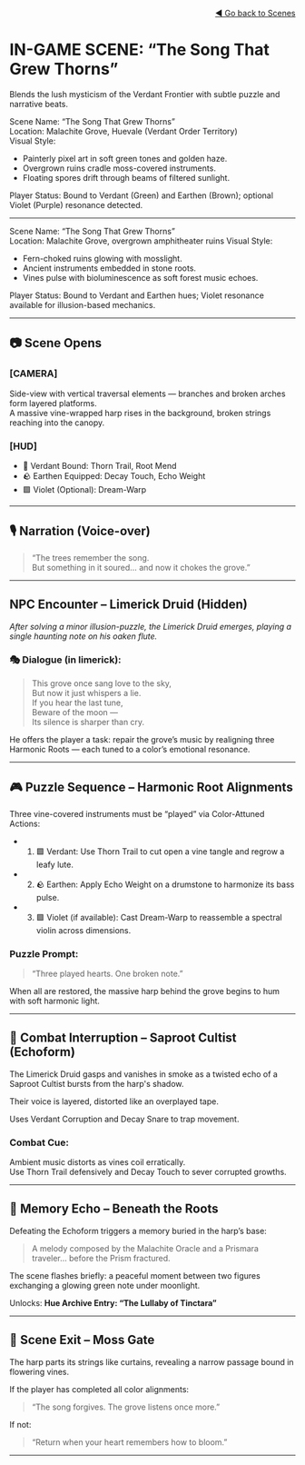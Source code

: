 
<div align="right">

[◄ Go back to Scenes](./scene-examples.md)

</div>

# IN-GAME SCENE: “The Song That Grew Thorns”
Blends the lush mysticism of the Verdant Frontier with subtle puzzle and narrative beats.

Scene Name: “The Song That Grew Thorns”  
Location: Malachite Grove, Huevale (Verdant Order Territory)  
Visual Style:
  - Painterly pixel art in soft green tones and golden haze.
  - Overgrown ruins cradle moss-covered instruments.
  - Floating spores drift through beams of filtered sunlight.

Player Status: Bound to Verdant (Green) and Earthen (Brown); optional Violet (Purple) resonance detected.

---

Scene Name: “The Song That Grew Thorns”  
Location:	Malachite Grove, overgrown amphitheater ruins
Visual Style:
  - Fern-choked ruins glowing with mosslight.
  - Ancient instruments embedded in stone roots.
  - Vines pulse with bioluminescence as soft forest music echoes.

Player Status:	Bound to Verdant and Earthen hues; Violet resonance available for illusion-based mechanics.

---

## 📷 Scene Opens

### [CAMERA]
Side-view with vertical traversal elements — branches and broken arches form layered platforms.  
A massive vine-wrapped harp rises in the background, broken strings reaching into the canopy.  

### [HUD]
- 🌿 Verdant Bound: Thorn Trail, Root Mend
- 🪨 Earthen Equipped: Decay Touch, Echo Weight
- 🟪 Violet (Optional): Dream-Warp

---

## 🎙️ Narration (Voice-over)
> “The trees remember the song.  
> But something in it soured… and now it chokes the grove.”

---

## NPC Encounter – Limerick Druid (Hidden)

*After solving a minor illusion-puzzle, the Limerick Druid emerges, 
playing a single haunting note on his oaken flute.*

### 🎭 Dialogue (in limerick):
> This grove once sang love to the sky,  
> But now it just whispers a lie.  
> If you hear the last tune,  
> Beware of the moon —  
> Its silence is sharper than cry.

He offers the player a task: 
repair the grove’s music by realigning three Harmonic Roots 
— each tuned to a color’s emotional resonance.

---

## 🎮 Puzzle Sequence – Harmonic Root Alignments

Three vine-covered instruments must be “played” via Color-Attuned Actions:
- 1. 🟩 Verdant: Use Thorn Trail to cut open a vine tangle and regrow a leafy lute.
- 2. 🪨 Earthen: Apply Echo Weight on a drumstone to harmonize its bass pulse.
- 3. 🟪 Violet (if available): Cast Dream-Warp to reassemble a spectral violin across dimensions.

### Puzzle Prompt:
> “Three played hearts. One broken note.”

When all are restored, the massive harp behind the grove begins to hum with soft harmonic light.

---

## 👹 Combat Interruption – Saproot Cultist (Echoform)

The Limerick Druid gasps and vanishes in smoke as a twisted echo of a Saproot Cultist bursts from the harp's shadow.

Their voice is layered, distorted like an overplayed tape.

Uses Verdant Corruption and Decay Snare to trap movement.


### Combat Cue:
Ambient music distorts as vines coil erratically.  
Use Thorn Trail defensively and Decay Touch to sever corrupted growths.

---

## 🧠 Memory Echo – Beneath the Roots

Defeating the Echoform triggers a memory buried in the harp’s base:

> A melody composed by the Malachite Oracle and a Prismara traveler… 
> before the Prism fractured.

The scene flashes briefly: 
a peaceful moment between two figures exchanging a glowing green note under moonlight.

Unlocks: **Hue Archive Entry: “The Lullaby of Tinctara”**

---

## 🚪 Scene Exit – Moss Gate

The harp parts its strings like curtains, 
revealing a narrow passage bound in flowering vines.

If the player has completed all color alignments:  
> “The song forgives. The grove listens once more.”

If not:  
> “Return when your heart remembers how to bloom.”

---
